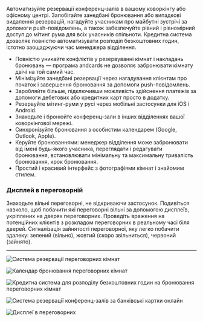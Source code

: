 Автоматизуйте резервації конференц-залів в вашому коворкінгу або офісному центрі. Запобігайте занедбані бронювання або випадкові видалення резервацій, нагадуйте учасникам про майбутні зустрічі за допомоги push-повідомлень, а також забезпечуйте рівний і рівномірний доступ до мітинг рума для всіх учасників спільноти. Кредитна система дозволяє повністю автоматизувати розподіл безкоштовних годин, істотно заощаджуючи час менеджера відділення.

- Повністю уникайте конфліктів у резервуванні кімнат і накладань бронювань — програма andcards не дозволяє забронювати кімнату двічі на той самий час.
- Мінімізуйте занедбані резервації через нагадування клієнтам про початок і завершення бронювання за допомоги push-повідомлень.
- Заробляйте більше, підключивши можливість здійснення платежів за допомоги дебетових або кредитних карт просто в додатку.
- Резервуйте мітинг-руми у русі через мобільні застосунки для iOS і Android.
- Знаходьте і бронюйте конференц-зали в інших відділеннях вашої коворкінгової мережі.
- Синхронізуйте бронювання з особистим календарем (Google, Outlook, Apple).
- Керуйте бронюваннями: менеджер відділення може забронювати від імені будь-якого учасника, переглядати і редагувати бронювання, встановлювати мінімальну та максимальну тривалість бронювання, крок бронювання.
- Простий і красивий інтерфейс з фотографіями кімнат і знайомим стилем.

### Дисплей в переговорній

Знаходьте вільні переговорні, не відкриваючи застосунок. Подивіться навколо, щоб побачити які переговорні вільні за допомогою дисплеїв, укріплених на дверях переговорних. Проведіть враження на потенційних клієнтів з розкладом переговорних в реальному часі біля дверей. Сигналізація зайнятості переговорної, яку легко побачити здалеку: зелений (вільно), жовтий (скоро звільниться), червоний (зайнято).

---

![Система резервації переговорних кімнат](https://d7ccq1i35b0cj.cloudfront.net/andcards-bookings-main-light-en-1920-1200.png)

![Календар бронювання переговорних кімнат](https://d7ccq1i35b0cj.cloudfront.net/andcards-bookings-calendar-light-en-1920-1200.png)

![Кредитна система для розподілу безкоштовних годин на бронювання переговорних кімнат](https://d7ccq1i35b0cj.cloudfront.net/andcards-bookings-create-payment-methods-card-light-en-1920-1200.png)

![Система резервації конференц-залів за банківські картки онлайн](https://d7ccq1i35b0cj.cloudfront.net/andcards-bookings-create-pay-with-stripe-light-en-1920-1200.png)

![Дисплеї в переговорних](https://d7ccq1i35b0cj.cloudfront.net/andcards-bookings-room-display-en-1920-1200.png)
